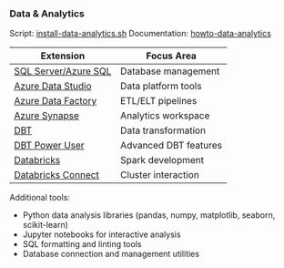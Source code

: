 ### Data & Analytics
Script: [install-data-analytics.sh](./additions/install-data-analytics.sh)
Documentation: [howto-data-analytics](./howto/howto-data-analytics.md)

| Extension | Focus Area |
|-----------|------------|
| [SQL Server/Azure SQL](https://marketplace.visualstudio.com/items?itemName=ms-mssql.mssql) | Database management |
| [Azure Data Studio](https://marketplace.visualstudio.com/items?itemName=ms-azuredatastudio.ads) | Data platform tools |
| [Azure Data Factory](https://marketplace.visualstudio.com/items?itemName=ms-azuretools.vscode-azuredatafactory) | ETL/ELT pipelines |
| [Azure Synapse](https://marketplace.visualstudio.com/items?itemName=ms-azuretools.vscode-azuresynapse) | Analytics workspace |
| [DBT](https://marketplace.visualstudio.com/items?itemName=bastienboutonnet.vscode-dbt) | Data transformation |
| [DBT Power User](https://marketplace.visualstudio.com/items?itemName=innoverio.vscode-dbt-power-user) | Advanced DBT features |
| [Databricks](https://marketplace.visualstudio.com/items?itemName=databricks.databricks) | Spark development |
| [Databricks Connect](https://marketplace.visualstudio.com/items?itemName=databricks.vscode-databricks) | Cluster interaction |

Additional tools:
- Python data analysis libraries (pandas, numpy, matplotlib, seaborn, scikit-learn)
- Jupyter notebooks for interactive analysis
- SQL formatting and linting tools
- Database connection and management utilities
